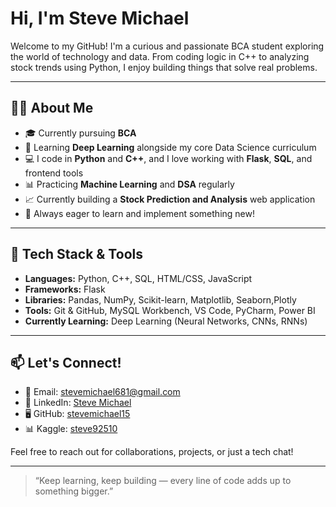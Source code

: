 # Hi, I'm Steve Michael

Welcome to my GitHub! I'm a curious and passionate BCA student exploring the world of technology and data. From coding logic in C++ to analyzing stock trends using Python, I enjoy building things that solve real problems.

---

## 👨‍💻 About Me

- 🎓 Currently pursuing **BCA**  
- 🌱 Learning **Deep Learning** alongside my core Data Science curriculum  
- 💻 I code in **Python** and **C++**, and I love working with **Flask**, **SQL**, and frontend tools  
- 📊 Practicing **Machine Learning** and **DSA** regularly  
- 📈 Currently building a **Stock Prediction and Analysis** web application  
- 🧠 Always eager to learn and implement something new!

---

## 🧰 Tech Stack & Tools

- **Languages:** Python, C++, SQL, HTML/CSS, JavaScript  
- **Frameworks:** Flask  
- **Libraries:** Pandas, NumPy, Scikit-learn, Matplotlib, Seaborn,Plotly
- **Tools:** Git & GitHub, MySQL Workbench, VS Code, PyCharm, Power BI
- **Currently Learning:** Deep Learning (Neural Networks, CNNs, RNNs)
---
## 📫 Let's Connect!

- 📧 Email: [stevemichael681@gmail.com](mailto:stevemichael681@gmail.com)  
- 💼 LinkedIn: [Steve Michael](https://www.linkedin.com/in/steve-michael-512666222)  
- 🖥️ GitHub: [stevemichael15](https://github.com/stevemichael15)  
- 📊 Kaggle: [steve92510](https://www.kaggle.com/steve92510)

Feel free to reach out for collaborations, projects, or just a tech chat!


---

> “Keep learning, keep building — every line of code adds up to something bigger.”
